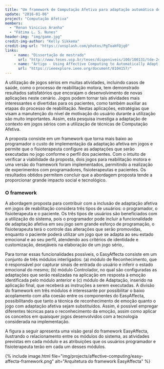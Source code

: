 ```yaml
---
title: "Um framework de Computação Afetiva para adaptação automática de jogos sérios para reabilitação motora"
update: "2016-01-06"
project: "Computação Afetiva"
members:
  - "Renan Vinicius Aranha"
  - "Fátima L. S. Nunes"
header-img: "img/game.jpg"  
credit-img-author: "Kelly Sikkema"  
credit-img-url: "https://unsplash.com/photos/PgToaHfQjq0"  
links:
    - name: "Dissertação de mestrado"
      url: "http://www.teses.usp.br/teses/disponiveis/100/100131/tde-24072017-083504/pt-br.php"
    - name: "Artigo - Using Affective Computing to Automatically Adapt Serious Games for Rehabilitation"
      url: "https://ieeexplore.ieee.org/document/8104157/"
---
```


A utilização de jogos sérios em muitas atividades, incluindo casos de saúde, como o processo de reabilitação motora, tem demonstrado resultados satisfatórios que encorajam o desenvolvimento de novas aplicações neste cenário. Jogos podem tornar tais atividades mais interessantes e divertidas para os pacientes, como também auxiliar as etapas do processo de reabilitação. Nestas aplicações, estratégias que visam a manutenção do nível de motivação do usuário durante a utilização são muito importantes. Assim, esta pesquisa investiga a adaptação de contexto em jogos sérios com a utilização de técnicas de Computação Afetiva. 

A proposta consiste em um framework que torna mais baixo ao programador o custo de implementação da adaptação afetiva em jogos e permite que o fisioterapeuta configure as adaptações que serão executadas no jogo conforme o perfil dos pacientes. Com o intuito de verificar a viabilidade da proposta, dois jogos para reabilitação motora e uma versão do framework foram implementados, permitindo a realização de experimentos com programadores, fisioterapeutas e pacientes. Os resultados obtidos permitem concluir que a abordagem proposta tende a proporcionar grande impacto social e tecnológico.

### O framework

A abordagem proposta para contribuir com a inclusão de adaptação afetiva em jogos de reabilitação considera três tipos de usuários: o programador, o fisioterapeuta e o paciente. Os três tipos de usuários são beneficiados com a utilização do sistema, pois o programador pode incluir a funcionalidade de adaptação afetiva em seu jogo sem grande esforço de programação, o fisioterapeuta terá o controle das alterações que serão promovidas, enquanto o paciente poderá utilizar um jogo que se adapta ao seu estado emocional e ao seu perfil, atendendo aos critérios de identidade e customização, desejáveis na elaboração de um jogo sério,.

Para tornar essas funcionalidades possíveis, o EasyAffecta consiste em um conjunto de três módulos interligados: (a) módulo de Reconhecimento, que é responsável por capturar sinais de entrada do usuário e inferir o estado emocional do mesmo; (b) módulo Controlador, no qual são configuradas as adaptações que serão realizadas na aplicação em resposta à emoção identificada pelo módulo anterior e (c) módulo de Adaptação, inserido na aplicação final, que receberá as instruções a serem executadas. A divisão do framework em três módulos é interessante por possibilitar o baixo acoplamento com alta coesão entre os componentes do EasyAffecta, possibilitando que tanto a técnica de reconhecimento de emoção quanto o jogo com adaptação afetiva sejam substituídos. Assim, é possível empregar diferentes técnicas para o reconhecimento da emoção, assim como aplicar os conceitos em quaisquer jogos desenvolvidos com a tecnologia considerada na implementação.

A figura a seguir apresenta uma visão geral do framework EasyAffecta, ilustrando o relacionamento entre os módulos do sistema, as atividades previstas em cada módulo e as atribuições que os usuários programador e fisioterapeuta terão em cada um desses módulos. 

{% include image.html file="img/projects/affective-computing/easy-affecta-framework.png" alt="Arquitetura do framework EasyAffecta" %}


